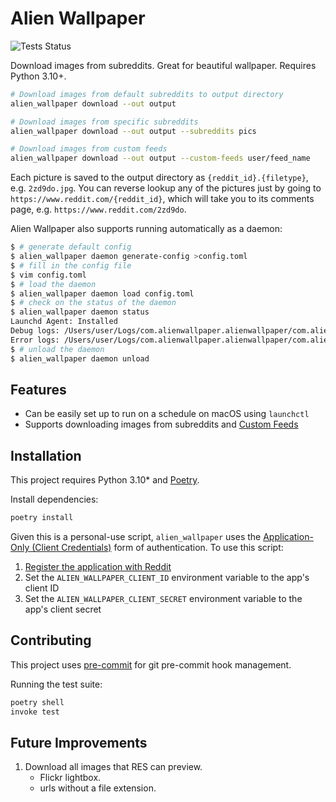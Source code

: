 # Alien Wallpaper

![Tests Status](https://github.com/rgardner/Alien-Wallpaper/workflows/CI/badge.svg)

Download images from subreddits. Great for beautiful wallpaper. Requires Python
3.10+.

```bash
# Download images from default subreddits to output directory
alien_wallpaper download --out output

# Download images from specific subreddits
alien_wallpaper download --out output --subreddits pics

# Download images from custom feeds
alien_wallpaper download --out output --custom-feeds user/feed_name
```

Each picture is saved to the output directory as `{reddit_id}.{filetype}`,
e.g. `2zd9do.jpg`. You can reverse lookup any of the pictures just by going to
`https://www.reddit.com/{reddit_id}`, which will take you to its comments page,
e.g. `https://www.reddit.com/2zd9do`.

Alien Wallpaper also supports running automatically as a daemon:

```bash
$ # generate default config
$ alien_wallpaper daemon generate-config >config.toml
$ # fill in the config file
$ vim config.toml
$ # load the daemon
$ alien_wallpaper daemon load config.toml
$ # check on the status of the daemon
$ alien_wallpaper daemon status
Launchd Agent: Installed
Debug logs: /Users/user/Logs/com.alienwallpaper.alienwallpaper/com.alienwallpaper.alienwallpaper.out.log
Error logs: /Users/user/Logs/com.alienwallpaper.alienwallpaper/com.alienwallpaper.alienwallpaper.err.log
$ # unload the daemon
$ alien_wallpaper daemon unload
```

## Features

- Can be easily set up to run on a schedule on macOS using `launchctl`
- Supports downloading images from subreddits and [Custom Feeds][reddit-custom-feed]

## Installation

This project requires Python 3.10\* and [Poetry](https://python-poetry.org/).

Install dependencies:

```bash
poetry install
```

Given this is a personal-use script, `alien_wallpaper` uses the
[Application-Only (Client Credentials)](https://praw.readthedocs.io/en/v6.5.1/getting_started/authentication.html#application-only-client-credentials)
form of authentication. To use this script:

1. [Register the application with Reddit](https://www.reddit.com/prefs/apps/)
2. Set the `ALIEN_WALLPAPER_CLIENT_ID` environment variable to the app's client ID
3. Set the `ALIEN_WALLPAPER_CLIENT_SECRET` environment variable to the app's client secret

## Contributing

This project uses [pre-commit](https://pre-commit.com/) for git pre-commit
hook management.

Running the test suite:

```sh
poetry shell
invoke test
```

## Future Improvements

1. Download all images that RES can preview.
   - Flickr lightbox.
   - urls without a file extension.

[reddit-custom-feed]: https://www.reddit.com/r/announcements/comments/bpfyx1/introducing_custom_feeds_plus_a_community_contest/
